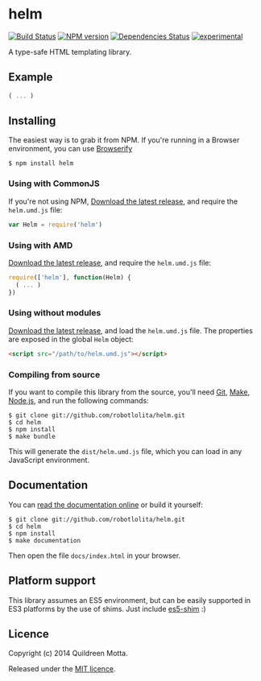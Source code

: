 helm
====

[![Build Status](https://secure.travis-ci.org/robotlolita/helm.png?branch=master)](https://travis-ci.org/robotlolita/helm)
[![NPM version](https://badge.fury.io/js/helm.png)](http://badge.fury.io/js/helm)
[![Dependencies Status](https://david-dm.org/robotlolita/helm.png)](https://david-dm.org/robotlolita/helm)
[![experimental](http://hughsk.github.io/stability-badges/dist/experimental.svg)](http://github.com/hughsk/stability-badges)


A type-safe HTML templating library.


## Example

```js
( ... )
```


## Installing

The easiest way is to grab it from NPM. If you're running in a Browser
environment, you can use [Browserify][]

    $ npm install helm


### Using with CommonJS

If you're not using NPM, [Download the latest release][release], and require
the `helm.umd.js` file:

```js
var Helm = require('helm')
```


### Using with AMD

[Download the latest release][release], and require the `helm.umd.js`
file:

```js
require(['helm'], function(Helm) {
  ( ... )
})
```


### Using without modules

[Download the latest release][release], and load the `helm.umd.js`
file. The properties are exposed in the global `Helm` object:

```html
<script src="/path/to/helm.umd.js"></script>
```


### Compiling from source

If you want to compile this library from the source, you'll need [Git][],
[Make][], [Node.js][], and run the following commands:

    $ git clone git://github.com/robotlolita/helm.git
    $ cd helm
    $ npm install
    $ make bundle
    
This will generate the `dist/helm.umd.js` file, which you can load in
any JavaScript environment.

    
## Documentation

You can [read the documentation online][docs] or build it yourself:

    $ git clone git://github.com/robotlolita/helm.git
    $ cd helm
    $ npm install
    $ make documentation

Then open the file `docs/index.html` in your browser.


## Platform support

This library assumes an ES5 environment, but can be easily supported in ES3
platforms by the use of shims. Just include [es5-shim][] :)


## Licence

Copyright (c) 2014 Quildreen Motta.

Released under the [MIT licence](https://github.com/robotlolita/helm/blob/master/LICENCE).

<!-- links -->
[Fantasy Land]: https://github.com/fantasyland/fantasy-land
[Browserify]: http://browserify.org/
[Git]: http://git-scm.com/
[Make]: http://www.gnu.org/software/make/
[Node.js]: http://nodejs.org/
[es5-shim]: https://github.com/kriskowal/es5-shim
[docs]: http://robotlolita.github.io/helm
<!-- [release: https://github.com/robotlolita/helm/releases/download/v$VERSION/helm-$VERSION.tar.gz] -->
[release]: https://github.com/robotlolita/helm/releases/download/v0.0.0/helm-0.0.0.tar.gz
<!-- [/release] -->
